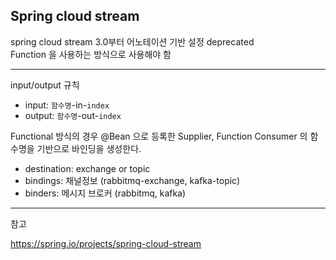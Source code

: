 ## Spring cloud stream



spring cloud stream 3.0부터 어노테이션 기반 설정 deprecated<br/>
Function 을 사용하는 방식으로 사용해야 함


---

input/output 규칙

- input: `함수명`-in-`index` 
- output: `함수명`-out-`index` 

Functional 방식의 경우 @Bean 으로 등록한 Supplier, Function Consumer 의 함수명을 기반으로 바인딩을 생성한다.

- destination: exchange or topic
- bindings: 채널정보 (rabbitmq-exchange, kafka-topic)
- binders: 메시지 브로커 (rabbitmq, kafka)

---

참고

https://spring.io/projects/spring-cloud-stream

